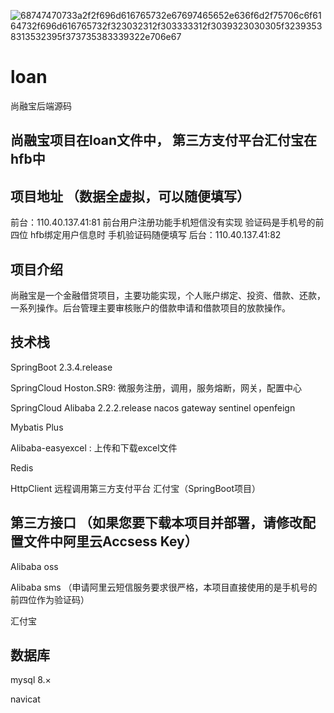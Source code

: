 


![68747470733a2f2f696d616765732e67697465652e636f6d2f75706c6f6164732f696d616765732f323032312f303333312f3039323030305f32393538313532395f373735383339322e706e67](https://user-images.githubusercontent.com/90383015/170948449-1b80d8eb-59a0-483f-96a7-f684b73a0286.jpg)
# loan
尚融宝后端源码

## 尚融宝项目在loan文件中， 第三方支付平台汇付宝在hfb中 

## 项目地址  （数据全虚拟，可以随便填写）
前台：110.40.137.41:81  前台用户注册功能手机短信没有实现  验证码是手机号的前四位  hfb绑定用户信息时 手机验证码随便填写
后台：110.40.137.41:82 

## 项目介绍
尚融宝是一个金融借贷项目，主要功能实现，个人账户绑定、投资、借款、还款，一系列操作。后台管理主要审核账户的借款申请和借款项目的放款操作。

## 技术栈

SpringBoot 2.3.4.release

SpringCloud Hoston.SR9: 微服务注册，调用，服务熔断，网关，配置中心

SpringCloud Alibaba 2.2.2.release  nacos gateway sentinel openfeign

Mybatis Plus

Alibaba-easyexcel : 上传和下载excel文件

Redis

HttpClient  远程调用第三方支付平台 汇付宝（SpringBoot项目）

## 第三方接口  （如果您要下载本项目并部署，请修改配置文件中阿里云Accsess Key）

Alibaba oss

Alibaba sms  （申请阿里云短信服务要求很严格，本项目直接使用的是手机号的前四位作为验证码）

汇付宝

## 数据库

mysql 8.×  

navicat



